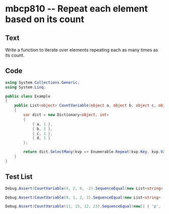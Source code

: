 # mbcp810 -- Repeat each element based on its count

## Text

Write a function to iterate over elements repeating each as many times as its count.

## Code

```csharp
using System.Collections.Generic;
using System.Linq;

public class Example
{
    public List<object> CountVariable(object a, object b, object c, object d)
    {
        var dict = new Dictionary<object, int>
        {
            { a, 1 },
            { b, 1 },
            { c, 1 },
            { d, 1 }
        };

        return dict.SelectMany(kvp => Enumerable.Repeat(kvp.Key, kvp.Value)).ToList();
    }
}
```

## Test List

```csharp
Debug.Assert(CountVariable(4, 2, 0, -2).SequenceEqual(new List<string> { "p", "p", "p", "p", "q", "q" }));
```

```csharp
Debug.Assert(CountVariable(0, 1, 2, 3).SequenceEqual(new List<string> { "q", "r", "r", "s", "s", "s" }));
```

```csharp
Debug.Assert(CountVariable(11, 15, 12, 23).SequenceEqual(new[] { 'p', 'p', 'p', 'p', 'p', 'p', 'p', 'p', 'p', 'p', 'p', 'q', 'q', 'q', 'q', 'q', 'q', 'q', 'q', 'q', 'q', 'q', 'q', 'q', 'q', 'q', 'r', 'r', 'r', 'r', 'r', 'r', 'r', 'r', 'r', 'r', 'r', 'r', 's', 's', 's', 's', 's', 's', 's', 's', 's', 's', 's', 's', 's', 's', 's', 's', 's', 's', 's', 's', 's', 's', 's' }));
```
